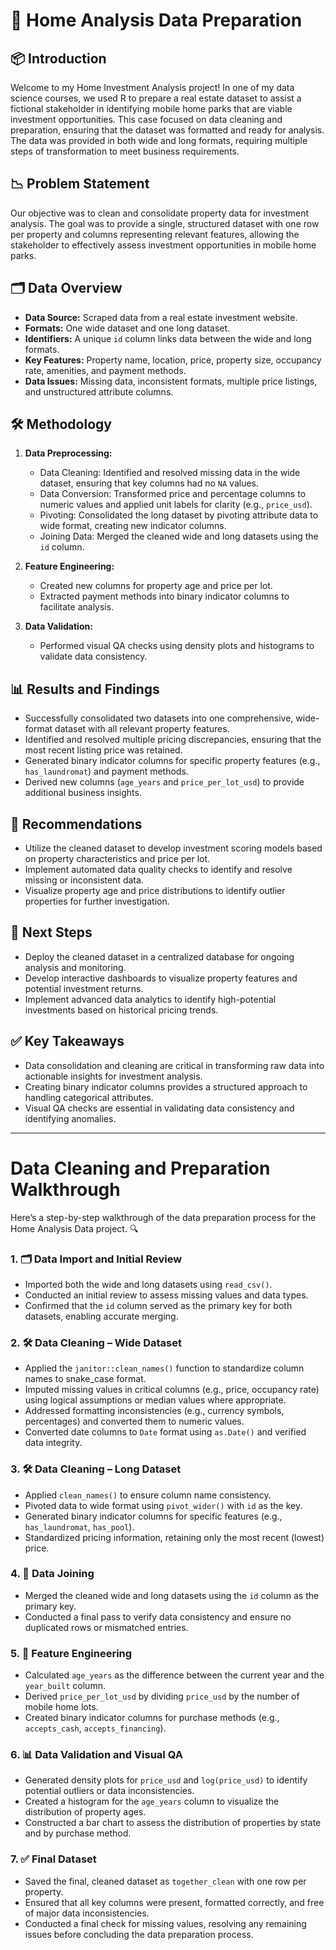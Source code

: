 # 🏡 Home Analysis Data Preparation

## 📦 Introduction

Welcome to my Home Investment Analysis project! In one of my data science courses, we used R to prepare a real estate dataset to assist a fictional stakeholder in identifying mobile home parks that are viable investment opportunities. This case focused on data cleaning and preparation, ensuring that the dataset was formatted and ready for analysis. The data was provided in both wide and long formats, requiring multiple steps of transformation to meet business requirements.

## 📉 Problem Statement

Our objective was to clean and consolidate property data for investment analysis. The goal was to provide a single, structured dataset with one row per property and columns representing relevant features, allowing the stakeholder to effectively assess investment opportunities in mobile home parks.

## 🗂️ Data Overview

* **Data Source:** Scraped data from a real estate investment website.
* **Formats:** One wide dataset and one long dataset.
* **Identifiers:** A unique `id` column links data between the wide and long formats.
* **Key Features:** Property name, location, price, property size, occupancy rate, amenities, and payment methods.
* **Data Issues:** Missing data, inconsistent formats, multiple price listings, and unstructured attribute columns.

## 🛠️ Methodology

1. **Data Preprocessing:**

   * Data Cleaning: Identified and resolved missing data in the wide dataset, ensuring that key columns had no `NA` values.
   * Data Conversion: Transformed price and percentage columns to numeric values and applied unit labels for clarity (e.g., `price_usd`).
   * Pivoting: Consolidated the long dataset by pivoting attribute data to wide format, creating new indicator columns.
   * Joining Data: Merged the cleaned wide and long datasets using the `id` column.

2. **Feature Engineering:**

   * Created new columns for property age and price per lot.
   * Extracted payment methods into binary indicator columns to facilitate analysis.

3. **Data Validation:**

   * Performed visual QA checks using density plots and histograms to validate data consistency.

## 📊 Results and Findings

* Successfully consolidated two datasets into one comprehensive, wide-format dataset with all relevant property features.
* Identified and resolved multiple pricing discrepancies, ensuring that the most recent listing price was retained.
* Generated binary indicator columns for specific property features (e.g., `has_laundromat`) and payment methods.
* Derived new columns (`age_years` and `price_per_lot_usd`) to provide additional business insights.

## 📢 Recommendations

* Utilize the cleaned dataset to develop investment scoring models based on property characteristics and price per lot.
* Implement automated data quality checks to identify and resolve missing or inconsistent data.
* Visualize property age and price distributions to identify outlier properties for further investigation.

## 🚀 Next Steps

* Deploy the cleaned dataset in a centralized database for ongoing analysis and monitoring.
* Develop interactive dashboards to visualize property features and potential investment returns.
* Implement advanced data analytics to identify high-potential investments based on historical pricing trends.

## ✅ Key Takeaways

* Data consolidation and cleaning are critical in transforming raw data into actionable insights for investment analysis.
* Creating binary indicator columns provides a structured approach to handling categorical attributes.
* Visual QA checks are essential in validating data consistency and identifying anomalies.

---

# Data Cleaning and Preparation Walkthrough

Here’s a step-by-step walkthrough of the data preparation process for the Home Analysis Data project. 🔍

### 1. 🗂️ Data Import and Initial Review

* Imported both the wide and long datasets using `read_csv()`.
* Conducted an initial review to assess missing values and data types.
* Confirmed that the `id` column served as the primary key for both datasets, enabling accurate merging.

### 2. 🛠️ Data Cleaning – Wide Dataset

* Applied the `janitor::clean_names()` function to standardize column names to snake\_case format.
* Imputed missing values in critical columns (e.g., price, occupancy rate) using logical assumptions or median values where appropriate.
* Addressed formatting inconsistencies (e.g., currency symbols, percentages) and converted them to numeric values.
* Converted date columns to `Date` format using `as.Date()` and verified data integrity.

### 3. 🛠️ Data Cleaning – Long Dataset

* Applied `clean_names()` to ensure column name consistency.
* Pivoted data to wide format using `pivot_wider()` with `id` as the key.
* Generated binary indicator columns for specific features (e.g., `has_laundromat`, `has_pool`).
* Standardized pricing information, retaining only the most recent (lowest) price.

### 4. 🔗 Data Joining

* Merged the cleaned wide and long datasets using the `id` column as the primary key.
* Conducted a final pass to verify data consistency and ensure no duplicated rows or mismatched entries.

### 5. 🧮 Feature Engineering

* Calculated `age_years` as the difference between the current year and the `year_built` column.
* Derived `price_per_lot_usd` by dividing `price_usd` by the number of mobile home lots.
* Created binary indicator columns for purchase methods (e.g., `accepts_cash`, `accepts_financing`).

### 6. 📊 Data Validation and Visual QA

* Generated density plots for `price_usd` and `log(price_usd)` to identify potential outliers or data inconsistencies.
* Created a histogram for the `age_years` column to visualize the distribution of property ages.
* Constructed a bar chart to assess the distribution of properties by state and by purchase method.

### 7. ✅ Final Dataset

* Saved the final, cleaned dataset as `together_clean` with one row per property.
* Ensured that all key columns were present, formatted correctly, and free of major data inconsistencies.
* Conducted a final check for missing values, resolving any remaining issues before concluding the data preparation process.
